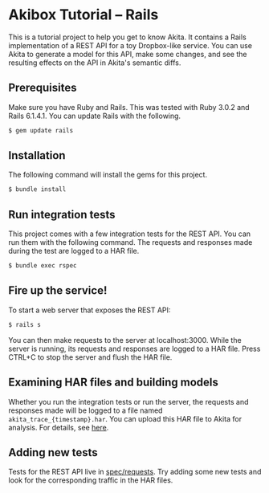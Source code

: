 # Akibox Tutorial – Rails

This is a tutorial project to help you get to know Akita. It contains a Rails
implementation of a REST API for a toy Dropbox-like service. You can use Akita
to generate a model for this API, make some changes, and see the resulting
effects on the API in Akita's semantic diffs.

## Prerequisites

Make sure you have Ruby and Rails. This was tested with Ruby 3.0.2 and Rails
6.1.4.1. You can update Rails with the following.

```sh
$ gem update rails
```

## Installation

The following command will install the gems for this project.
```sh
$ bundle install
```

## Run integration tests

This project comes with a few integration tests for the REST API. You can run
them with the following command. The requests and responses made during the
test are logged to a HAR file.
```sh
$ bundle exec rspec
```

## Fire up the service!

To start a web server that exposes the REST API:
```sh
$ rails s
```

You can then make requests to the server at localhost:3000. While the server is
running, its requests and responses are logged to a HAR file. Press CTRL+C to
stop the server and flush the HAR file.

## Examining HAR files and building models

Whether you run the integration tests or run the server, the requests and
responses made will be logged to a file named `akita_trace_{timestamp}.har`.
You can upload this HAR file to Akita for analysis. For details, see
[here](https://docs.akita.software/docs/from-traffic-to-specs).

## Adding new tests

Tests for the REST API live in [spec/requests](spec/requests/). Try adding some
new tests and look for the corresponding traffic in the HAR files.
